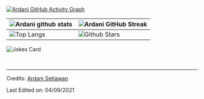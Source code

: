 <p><a href="https://git.io/praveenscience"><img src="https://activity-graph.herokuapp.com/graph?username=Ardani-mith&amp;theme=tokyonight" alt="Ardani GitHub Activity Graph"></a></p>

<table><thead><tr><th><img src="https://github-readme-stats.vercel.app/api?username=Ardani-mith&amp;show_icons=true&amp;theme=tokyonight" alt="Ardani github stats"></th><th><img src="https://github-readme-streak-stats.herokuapp.com/?user=Ardani-mith&amp;theme=tokyonight" alt="Ardani GitHub Streak"></th></tr></thead><tbody><tr><td><img src="https://github-readme-stats.vercel.app/api/top-langs/?username=Ardani-mith&amp;theme=tokyonight" alt="Top Langs"></td><td><img src="https://github-readme-stats.vercel.app/api?username=Ardani-mith&amp;show_icons=true&amp;locale=en&amp;count_private=true&amp;hide_rank=true&amp;custom_title=My%20GitHub%20Stats&amp;disable_animations=true&amp;theme=tokyonight" alt="Github Stars"></td></tr></tbody></table>
<p><img src="https://readme-jokes.vercel.app/api?theme=tokyonight" alt="Jokes Card"></p>
<br>
<hr>
<p>Credits: <a href="https://github.com/Ardani-mith">Ardani Setiawan</a></p>
<p>Last Edited on: 04/09/2021</p> 
